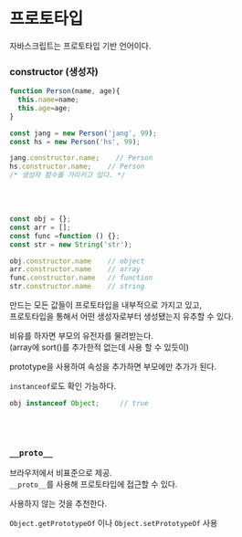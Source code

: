# 프로토타입

자바스크립트는 프로토타입 기반 언어이다.

### constructor (생성자)

```jsx
function Person(name, age){
  this.name=name;
  this.age=age;
}
```
```jsx
const jang = new Person('jang', 99);
const hs = new Person('hs', 99);

jang.constructor.name;    // Person
hs.constructor.name;    // Person
/* 생성자 함수를 가리키고 있다. */
```
<br/>
<br/>

```jsx
const obj = {};
const arr = [];
const func =function () {};
const str = new String('str');

obj.constructor.name    // object
arr.constructor.name    // array
func.constructor.name   // function
str.constructor.name    // string
```
만드는 모든 값들이 프로토타입을 내부적으로 가지고 있고,<br/>
프로토타입을 통해서 어떤 생성자로부터 생성됐는지 유추할 수 있다.

비유를 하자면 부모의 유전자를 물려받는다.<br/>
(array에 sort()를 추가한적 없는데 사용 할 수 있듯이)

prototype을 사용하여 속성을 추가하면 부모에만 추가가 된다.

`instanceof`로도 확인 가능하다.
```jsx
obj instanceof Object;     // true
```
<br/>
<br/>

### `__proto__`

브라우저에서 비표준으로 제공.<br/>
`__proto__`를 사용해 프로토타입에 접근할 수 있다.

사용하지 않는 것을 추천한다.

`Object.getPrototypeOf` 이나 `Object.setPrototypeOf` 사용
